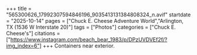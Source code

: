 +++
title = "565300626_17992307594846196_9035413131384808324_n.avif"
startdate = "2025-10-14"
pages = ["Chuck E. Cheese Adventure World","Arlington, TX (1536 W Interstate 20)"]
tags = ["Photos"]
categories = ["Chuck E. Cheese's"]
citations = ["https://www.instagram.com/beach_bear_1983/p/DPzUVDVEf2f/?img_index=6"]
+++
Containers near exterior.